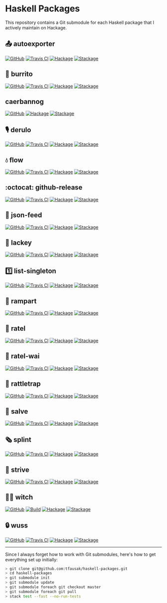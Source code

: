 # Haskell Packages

This repository contains a Git submodule for each Haskell package that
I actively maintain on Hackage.

## :outbox_tray: autoexporter

[![GitHub](https://img.shields.io/github/issues/tfausak/autoexporter)](https://github.com/tfausak/autoexporter)
[![Travis CI](https://travis-ci.org/tfausak/autoexporter.svg?branch=master)](https://travis-ci.org/tfausak/autoexporter)
[![Hackage](https://img.shields.io/hackage/v/autoexporter)](https://hackage.haskell.org/package/autoexporter)
[![Stackage](https://www.stackage.org/package/autoexporter/badge/nightly?label=stackage)](https://www.stackage.org/package/autoexporter)

## :burrito: burrito

[![GitHub](https://img.shields.io/github/issues/tfausak/burrito)](https://github.com/tfausak/burrito)
[![Travis CI](https://travis-ci.org/tfausak/burrito.svg?branch=master)](https://travis-ci.org/tfausak/burrito)
[![Hackage](https://img.shields.io/hackage/v/burrito)](https://hackage.haskell.org/package/burrito)
[![Stackage](https://www.stackage.org/package/burrito/badge/nightly?label=stackage)](https://www.stackage.org/package/burrito)

## caerbannog

[![GitHub](https://img.shields.io/github/issues/tfausak/caerbannog)](https://github.com/tfausak/caerbannog)
[![Hackage](https://img.shields.io/hackage/v/caerbannog)](https://hackage.haskell.org/package/caerbannog)
[![Stackage](https://www.stackage.org/package/caerbannog/badge/nightly?label=stackage)](https://www.stackage.org/package/caerbannog)

## :studio_microphone: derulo

[![GitHub](https://img.shields.io/github/issues/tfausak/derulo)](https://github.com/tfausak/derulo)
[![Travis CI](https://travis-ci.org/tfausak/derulo.svg?branch=master)](https://travis-ci.org/tfausak/derulo)
[![Hackage](https://img.shields.io/hackage/v/derulo)](https://hackage.haskell.org/package/derulo)
[![Stackage](https://www.stackage.org/package/derulo/badge/nightly?label=stackage)](https://www.stackage.org/package/derulo)

## :droplet: flow

[![GitHub](https://img.shields.io/github/issues/tfausak/flow)](https://github.com/tfausak/flow)
[![Travis CI](https://travis-ci.org/tfausak/flow.svg?branch=master)](https://travis-ci.org/tfausak/flow)
[![Hackage](https://img.shields.io/hackage/v/flow)](https://hackage.haskell.org/package/flow)
[![Stackage](https://www.stackage.org/package/flow/badge/nightly?label=stackage)](https://www.stackage.org/package/flow)

## :octocat: github-release

[![GitHub](https://img.shields.io/github/issues/tfausak/github-release)](https://github.com/tfausak/github-release)
[![Travis CI](https://travis-ci.org/tfausak/github-release.svg?branch=master)](https://travis-ci.org/tfausak/github-release)
[![Hackage](https://img.shields.io/hackage/v/github-release)](https://hackage.haskell.org/package/github-release)
[![Stackage](https://www.stackage.org/package/github-release/badge/nightly?label=stackage)](https://www.stackage.org/package/github-release)

## :loudspeaker: json-feed

[![GitHub](https://img.shields.io/github/issues/tfausak/json-feed)](https://github.com/tfausak/json-feed)
[![Travis CI](https://travis-ci.org/tfausak/json-feed.svg?branch=master)](https://travis-ci.org/tfausak/json-feed)
[![Hackage](https://img.shields.io/hackage/v/json-feed)](https://hackage.haskell.org/package/json-feed)
[![Stackage](https://www.stackage.org/package/json-feed/badge/nightly?label=stackage)](https://www.stackage.org/package/json-feed)

## :gem: lackey

[![GitHub](https://img.shields.io/github/issues/tfausak/lackey)](https://github.com/tfausak/lackey)
[![Travis CI](https://travis-ci.org/tfausak/lackey.svg?branch=master)](https://travis-ci.org/tfausak/lackey)
[![Hackage](https://img.shields.io/hackage/v/lackey)](https://hackage.haskell.org/package/lackey)
[![Stackage](https://www.stackage.org/package/lackey/badge/nightly?label=stackage)](https://www.stackage.org/package/lackey)

## :one: list-singleton

[![GitHub](https://img.shields.io/github/issues/tfausak/list-singleton)](https://github.com/tfausak/list-singleton)
[![Travis CI](https://travis-ci.org/tfausak/list-singleton.svg?branch=master)](https://travis-ci.org/tfausak/list-singleton)
[![Hackage](https://img.shields.io/hackage/v/list-singleton)](https://hackage.haskell.org/package/list-singleton)
[![Stackage](https://www.stackage.org/package/list-singleton/badge/nightly?label=stackage)](https://www.stackage.org/package/list-singleton)

## :european_castle: rampart

[![GitHub](https://img.shields.io/github/issues/tfausak/rampart)](https://github.com/tfausak/rampart)
[![Travis CI](https://travis-ci.org/tfausak/rampart.svg?branch=rampart)](https://travis-ci.org/tfausak/rampart)
[![Hackage](https://img.shields.io/hackage/v/rampart)](https://hackage.haskell.org/package/rampart)
[![Stackage](https://www.stackage.org/package/rampart/badge/nightly?label=stackage)](https://www.stackage.org/package/rampart)

## :honey_pot: ratel

[![GitHub](https://img.shields.io/github/issues/tfausak/ratel)](https://github.com/tfausak/ratel)
[![Travis CI](https://travis-ci.org/tfausak/ratel.svg?branch=master)](https://travis-ci.org/tfausak/ratel)
[![Hackage](https://img.shields.io/hackage/v/ratel)](https://hackage.haskell.org/package/ratel)
[![Stackage](https://www.stackage.org/package/ratel/badge/nightly?label=stackage)](https://www.stackage.org/package/ratel)

## :honey_pot: ratel-wai

[![GitHub](https://img.shields.io/github/issues/tfausak/ratel-wai)](https://github.com/tfausak/ratel-wai)
[![Travis CI](https://travis-ci.org/tfausak/ratel-wai.svg?branch=master)](https://travis-ci.org/tfausak/ratel-wai)
[![Hackage](https://img.shields.io/hackage/v/ratel-wai)](https://hackage.haskell.org/package/ratel-wai)
[![Stackage](https://www.stackage.org/package/ratel-wai/badge/nightly?label=stackage)](https://www.stackage.org/package/ratel-wai)

## :car: rattletrap

[![GitHub](https://img.shields.io/github/issues/tfausak/rattletrap)](https://github.com/tfausak/rattletrap)
[![Travis CI](https://travis-ci.org/tfausak/rattletrap.svg?branch=master)](https://travis-ci.org/tfausak/rattletrap)
[![Hackage](https://img.shields.io/hackage/v/rattletrap)](https://hackage.haskell.org/package/rattletrap)
[![Stackage](https://www.stackage.org/package/rattletrap/badge/nightly?label=stackage)](https://www.stackage.org/package/rattletrap)

## :syringe: salve

[![GitHub](https://img.shields.io/github/issues/tfausak/salve)](https://github.com/tfausak/salve)
[![Travis CI](https://travis-ci.org/tfausak/salve.svg?branch=master)](https://travis-ci.org/tfausak/salve)
[![Hackage](https://img.shields.io/hackage/v/salve)](https://hackage.haskell.org/package/salve)
[![Stackage](https://www.stackage.org/package/salve/badge/nightly?label=stackage)](https://www.stackage.org/package/salve)

## :newspaper_roll: splint

[![GitHub](https://img.shields.io/github/issues/tfausak/splint)](https://github.com/tfausak/splint)
[![Travis CI](https://travis-ci.org/tfausak/splint.svg?branch=master)](https://travis-ci.org/tfausak/splint)
[![Hackage](https://img.shields.io/hackage/v/splint)](https://hackage.haskell.org/package/splint)
[![Stackage](https://www.stackage.org/package/splint/badge/nightly?label=stackage)](https://www.stackage.org/package/splint)

## :bicyclist: strive

[![GitHub](https://img.shields.io/github/issues/tfausak/strive)](https://github.com/tfausak/strive)
[![Travis CI](https://travis-ci.org/tfausak/strive.svg?branch=master)](https://travis-ci.org/tfausak/strive)
[![Hackage](https://img.shields.io/hackage/v/strive)](https://hackage.haskell.org/package/strive)
[![Stackage](https://www.stackage.org/package/strive/badge/nightly?label=stackage)](https://www.stackage.org/package/strive)

## :mage_woman: witch

[![GitHub](https://img.shields.io/github/issues/tfausak/witch)](https://github.com/tfausak/witch)
[![Build](https://github.com/tfausak/witch/workflows/CI/badge.svg)](https://github.com/tfausak/witch/actions)
[![Hackage](https://img.shields.io/hackage/v/witch)](https://hackage.haskell.org/package/witch)
[![Stackage](https://www.stackage.org/package/witch/badge/nightly?label=stackage)](https://www.stackage.org/package/witch)

## :lock: wuss

[![GitHub](https://img.shields.io/github/issues/tfausak/wuss)](https://github.com/tfausak/wuss)
[![Travis CI](https://travis-ci.org/tfausak/wuss.svg?branch=master)](https://travis-ci.org/tfausak/wuss)
[![Hackage](https://img.shields.io/hackage/v/wuss)](https://hackage.haskell.org/package/wuss)
[![Stackage](https://www.stackage.org/package/wuss/badge/nightly?label=stackage)](https://www.stackage.org/package/wuss)

---

Since I always forget how to work with Git submodules, here's how to get
everything set up initially:

``` sh
> git clone git@github.com:tfausak/haskell-packages.git
> cd haskell-packages
> git submodule init
> git submodule update
> git submodule foreach git checkout master
> git submodule foreach git pull
> stack test --fast --no-run-tests
```
